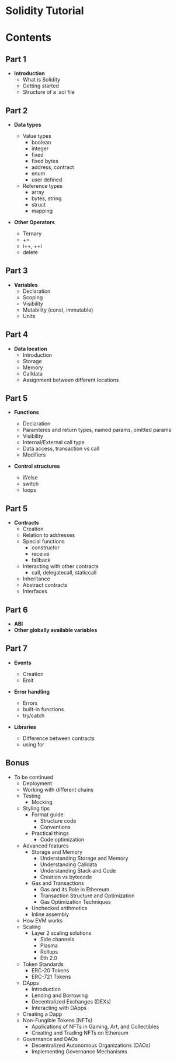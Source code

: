 # Solidity Tutorial

# Contents

## Part 1

- **Introduction**
    - What is Solidity
    - Getting started
    - Structure of a .sol file

## Part 2

- **Data types**
    - Value types
        - boolean
        - integer
        - fixed
        - fixed bytes
        - address, contract
        - enum
        - user defined
    - Reference types
        - array
        - bytes, string
        - struct
        - mapping

- **Other Operators**
    - Ternary
    - +=
    - i++, ++i
    - delete

## Part 3

- **Variables**
    - Declaration
    - Scoping
    - Visibility
    - Mutability (const, immutable)
    - Units

## Part 4

- **Data location**
    - Introduction
    - Storage
    - Memory
    - Calldata
    - Assignment between different locations

## Part 5

- **Functions**
    - Declaration
    - Paramteres and return types, named params, omitted params
    - Visibility
    - Internal/External call type
    - Data access, transaction vs call
    - Modifiers

- **Control structures**
    - if/else
    - switch
    - loops

## Part 5

- **Contracts**
    - Creation
    - Relation to addresses
    - Special functions
        - constructor
        - receive
        - fallback
    - Interacting with other contracts
      - call, delegatecall, staticcall
    - Inheritance
    - Abstract contracts
    - Interfaces

## Part 6

- **ABI** 
- **Other globally available variables**

## Part 7

- **Events**
    - Creation
    - Emit

- **Error handling**
    - Errors
    - built-in functions
    - try/catch

- **Libraries**
    - Difference between contracts
    - using for

## Bonus

- To be continued
    - Deployment
    - Working with different chains
    - Testing
        - Mocking
    - Styling tips
        - Format guide
            - Structure code
            - Conventions
        - Practical things
            - Code optimization
    - Advanced features
        - Storage and Memory
            - Understanding Storage and Memory
            - Understanding Calldata
            - Understanding Stack and Code
            - Creation vs bytecode
        - Gas and Transactions
            - Gas and its Role in Ethereum
            - Transaction Structure and Optimization
            - Gas Optimization Techniques
        - Unchecked arithmetics
        - Inline assembly
    - How EVM works
    - Scaling
        - Layer 2 scaling solutions
            - Side channels
            - Plasma
            - Rollups
            - Eth 2.0
    - Token Standards
        - ERC-20 Tokens
        - ERC-721 Tokens
    - DApps
        - Introduction
        - Lending and Borrowing
        - Decentralized Exchanges (DEXs)
        - Interacting with DApps
    - Creating a Dapp
    - Non-Fungible Tokens (NFTs)
        - Applications of NFTs in Gaming, Art, and Collectibles
        - Creating and Trading NFTs on Ethereum
    - Governance and DAOs
        - Decentralized Autonomous Organizations (DAOs)
        - Implementing Governance Mechanisms